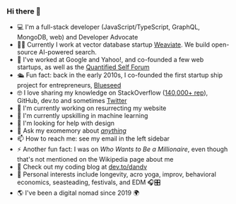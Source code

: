 ### Hi there 👋

- 💻 I'm a full-stack developer (JavaScript/TypeScript, GraphQL, MongoDB, web) and Developer Advocate
- 👨‍💻 Currently I work at vector database startup [Weaviate](https://weaviate.io). We build open-source AI-powered search.
- 💼 I've worked at Google and Yahoo!, and co-founded a few web startups, as well as the [Quantified Self Forum](https://forum.quantifiedself.com)
- 🛳️ Fun fact: back in the early 2010s, I co-founded the first startup ship project for entrepreneurs, [Blueseed](https://en.wikipedia.org/wiki/Blueseed)
- 🤓 I love sharing my knowledge on StackOverflow ([140,000+ rep](https://stackoverflow.com/users/1269037/dan-dascalescu)), GitHub, dev.to and sometimes [Twitter](https://twitter.com/dandv)
- 🔭 I'm currently working on resurrecting my website
- 🌱 I'm currently upskilling in machine learning
- 🤔 I'm looking for help with design
- 💬 Ask my exomemory about [*anything*](https://pinboard.in/search/u:dandv?query=anything)
- 📫 How to reach me: see my email in the left sidebar
- ⚡ Another fun fact: I was on *Who Wants to Be a Millionaire*, even though that's not mentioned on the Wikipedia page about me
- 📜 Check out my coding blog at [dev.to/dandv](https://dev.to/dandv/)
- 🧬 Personal interests include longevity, acro yoga, improv, behavioral economics, seasteading, festivals, and EDM 🎧🎛️
- 🌎 I've been a digital nomad since 2019 🌍
